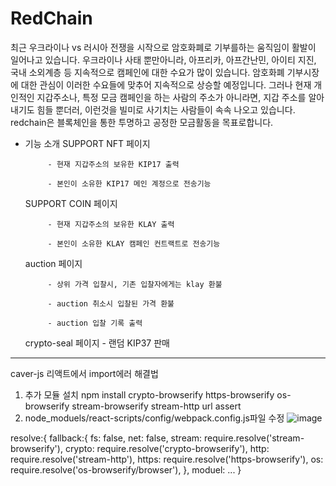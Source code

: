 # RedChain

최근 우크라이나 vs 러시아 전쟁을 시작으로 암호화폐로 기부를하는 움직임이 활발이 일어나고 있습니다. 우크라이나 사태 뿐만아니라, 아프리카, 아프간난민, 아이티 지진, 국내 소외계층 등 지속적으로 캠페인에 대한 수요가 많이 있습니다. 암호화폐 기부시장에 대한 관심이 이러한 수요들에 맞추어 지속적으로 상승할 예정입니다. 그러나 현재 개인적인 지갑주소나, 특정 모금 캠페인을 하는 사람의 주소가 아니라면, 지갑 주소를 알아내기도 힘들 뿐더러, 이런것을 빌미로 사기치는 사람들이 속속 나오고 있습니다.
redchain은 블록체인을 통한 투명하고 공정한 모금활동을 목표로합니다.

- 기능 소개
    SUPPORT NFT 페이지
    
           - 현재 지갑주소의 보유한 KIP17 출력
    
           - 본인이 소유한 KIP17 메인 계정으로 전송기능
    
    SUPPORT COIN 페이지
    
           - 현재 지갑주소의 보유한 KLAY 출력
    
           - 본인이 소유한 KLAY 캠페인 컨트랙트로 전송기능
    
    auction 페이지
    
           - 상위 가격 입찰시, 기존 입찰자에게는 klay 환불
    
           - auction 취소시 입찰된 가격 환불
    
           - auction 입찰 기록 출력

    crypto-seal 페이지
           - 랜덤 KIP37 판매
***************************
caver-js 리액트에서 import에러 해결법
1. 추가 모듈 설치
npm install crypto-browserify https-browserify os-browserify stream-browserify stream-http url assert
2. node_moduels/react-scripts/config/webpack.config.js파일 수정
    ![image](https://user-images.githubusercontent.com/90881940/161673647-5a6cb854-2ca4-4a6c-995b-6b3f3d8e5d80.png)

resolve:{
	fallback:{
        fs: false,
        net: false,
        stream: require.resolve('stream-browserify'),
        crypto: require.resolve('crypto-browserify'),
        http: require.resolve('stream-http'),
        https: require.resolve('https-browserify'),
        os: require.resolve('os-browserify/browser'),
      },
	moduel: ...
}

